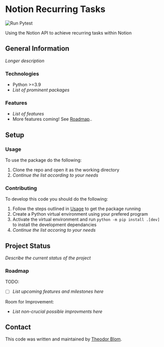 # Notion Recurring Tasks

![Run Pytest](https://github.com/Theeoi/notion-recurring-tasks/actions/workflows/test.yml/badge.svg?label=Tests)

Using the Notion API to achieve recurring tasks within Notion

## General Information

*Longer description*

### Technologies

- Python >=3.9
- *List of prominent packages*

### Features

- *List of features*
- More features coming! See [Roadmap](#roadmap)..

## Setup

### Usage

To use the package do the following:

1. Clone the repo and open it as the working directory
2. *Continue the list according to your needs*

### Contributing

To develop this code you should do the following:

1. Follow the steps outlined in [Usage](#usage) to get the package running
2. Create a Python virtual environment using your prefered program
3. Activate the virtual environment and run `python -m pip install .[dev]` to install the development dependancies
4. *Continue the list accoring to your needs*

## Project Status

*Describe the current status of the project*

### Roadmap

TODO:

- [ ] *List upcoming features and milestones here*

Room for Improvement:

- *List non-crucial possible improvments here*

## Contact

This code was written and maintained by [Theodor Blom](mailto:me@theodorblom.com).